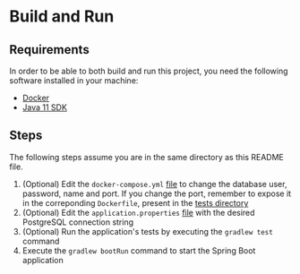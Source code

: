 # Build and Run

## Requirements
In order to be able to both build and run this project, you need the following software installed in your machine:
- [Docker](https://www.docker.com/get-started)
- [Java 11 SDK](https://www.oracle.com/java/technologies/javase-jdk11-downloads.html)

## Steps
The following steps assume you are in the same directory as this README file.

1. (Optional) Edit the `docker-compose.yml` [file](docker-compose.yml) to change the database user, password, name and port. If you change the port, remember to expose it in the correponding `Dockerfile`, present in the [tests directory](tests)
3. (Optional) Edit the `application.properties` [file](src/main/resources/application.properties) with the desired PostgreSQL connection string
4. (Optional) Run the application's tests by executing the `gradlew test` command
5. Execute the `gradlew bootRun` command to start the Spring Boot application
